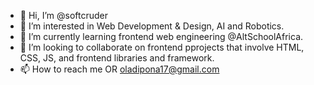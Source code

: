 - 👋 Hi, I’m @softcruder
- 👀 I’m interested in Web Development & Design, AI and Robotics.
- 🌱 I’m currently learning frontend web engineering @AltSchoolAfrica.
- 💞️ I’m looking to collaborate on frontend pprojects that involve HTML, CSS, JS, and frontend libraries and framework.
- 📫 How to reach me OR oladipona17@gmail.com

<!---
softcruder/softcruder is a ✨ special ✨ repository because its `README.md` (this file) appears on your GitHub profile.
You can click the Preview link to take a look at your changes.
--->
